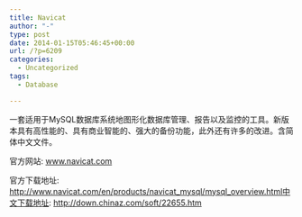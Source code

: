 ```yaml
---
title: Navicat
author: "-"
type: post
date: 2014-01-15T05:46:45+00:00
url: /?p=6209
categories:
  - Uncategorized
tags:
  - Database

---
```

一套适用于MySQL数据库系统地图形化数据库管理、报告以及监控的工具。新版本具有高性能的、具有商业智能的、强大的备份功能，此外还有许多的改进。含简体中文文件。

官方网站: www.navicat.com

官方下载地址: http://www.navicat.com/en/products/navicat_mysql/mysql_overview.html中文下载地址: http://down.chinaz.com/soft/22655.htm